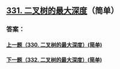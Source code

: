 ## [331. 二叉树的最大深度](https://leetcode-cn.com/problems/merge-two-sorted-lists/)（简单）





### 答案：



#### [上一题（330. 二叉树的最大深度）(简单)](https://github.com/sdwwld/leetCode/blob/master/src/main/java/com/wld/java/leetcode/leetCode0330.md)

#### [下一题（332. 二叉树的最大深度）(简单)](https://github.com/sdwwld/leetCode/blob/master/src/main/java/com/wld/java/leetcode/leetCode0332.md)